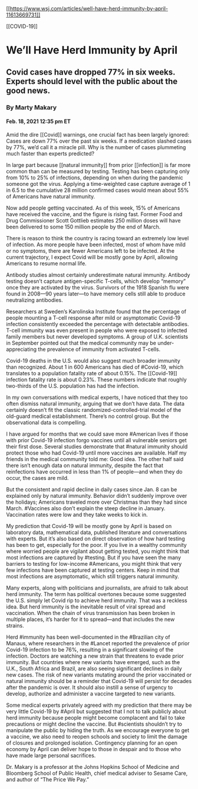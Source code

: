 [[https://www.wsj.com/articles/well-have-herd-immunity-by-april-11613669731]]

[[COVID-19]]
# We’ll Have Herd Immunity by April
## Covid cases have dropped 77% in six weeks. Experts should level with the public about the good news.
### By Marty Makary
#### Feb. 18, 2021 12:35 pm ET

Amid the dire [[Covid]] warnings, one crucial fact has been largely ignored: Cases are down 77% over the past six weeks. If a medication slashed cases by 77%, we’d call it a miracle pill. Why is the number of cases plummeting much faster than experts predicted?

In large part because [[natural immunity]] from prior [[infection]] is far more common than can be measured by testing. Testing has been capturing only from 10% to 25% of infections, depending on when during the pandemic someone got the virus. Applying a time-weighted case capture average of 1 in 6.5 to the cumulative 28 million confirmed cases would mean about 55% of Americans have natural immunity.

Now add people getting vaccinated. As of this week, 15% of Americans have received the vaccine, and the figure is rising fast. Former Food and Drug Commissioner Scott Gottlieb estimates 250 million doses will have been delivered to some 150 million people by the end of March.

There is reason to think the country is racing toward an extremely low level of infection. As more people have been infected, most of whom have mild or no symptoms, there are fewer Americans left to be infected. At the current trajectory, I expect Covid will be mostly gone by April, allowing Americans to resume normal life.

Antibody studies almost certainly underestimate natural immunity. Antibody testing doesn’t capture antigen-specific T-cells, which develop “memory” once they are activated by the virus. Survivors of the 1918 Spanish flu were found in 2008—90 years later—to have memory cells still able to produce neutralizing antibodies.

Researchers at Sweden’s Karolinska Institute found that the percentage of people mounting a T-cell response after mild or asymptomatic Covid-19 infection consistently exceeded the percentage with detectable antibodies. T-cell immunity was even present in people who were exposed to infected family members but never developed symptoms. A group of U.K. scientists in September pointed out that the medical community may be under-appreciating the prevalence of immunity from activated T-cells.

Covid-19 deaths in the U.S. would also suggest much broader immunity than recognized. About 1 in 600 Americans has died of #Covid-19, which translates to a population fatality rate of about 0.15%. The [[Covid-19]] infection fatality rate is about 0.23%. These numbers indicate that roughly two-thirds of the U.S. population has had the infection.

In my own conversations with medical experts, I have noticed that they too often dismiss natural immunity, arguing that we don’t have data. The data certainly doesn’t fit the classic randomized-controlled-trial model of the old-guard medical establishment. There’s no control group. But the observational data is compelling.

I have argued for months that we could save more #American lives if those with prior Covid-19 infection forgo vaccines until all vulnerable seniors get their first dose. Several studies demonstrate that #natural immunity should protect those who had Covid-19 until more vaccines are available. Half my friends in the medical community told me: Good idea. The other half said there isn’t enough data on natural immunity, despite the fact that reinfections have occurred in less than 1% of people—and when they do occur, the cases are mild.

But the consistent and rapid decline in daily cases since Jan. 8 can be explained only by natural immunity. Behavior didn’t suddenly improve over the holidays; Americans traveled more over Christmas than they had since March. #Vaccines also don’t explain the steep decline in January. Vaccination rates were low and they take weeks to kick in.

My prediction that Covid-19 will be mostly gone by April is based on laboratory data, mathematical data, published literature and conversations with experts. But it’s also based on direct observation of how hard testing has been to get, especially for the poor. If you live in a wealthy community where worried people are vigilant about getting tested, you might think that most infections are captured by #testing. But if you have seen the many barriers to testing for low-income #Americans, you might think that very few infections have been captured at testing centers. Keep in mind that most infections are asymptomatic, which still triggers natural immunity.

Many experts, along with politicians and journalists, are afraid to talk about herd immunity. The term has political overtones because some suggested the U.S. simply let Covid rip to achieve herd immunity. That was a reckless idea. But herd immunity is the inevitable result of viral spread and vaccination. When the chain of virus transmission has been broken in multiple places, it’s harder for it to spread—and that includes the new strains.

Herd #immunity has been well-documented in the #Brazilian city of Manaus, where researchers in the #Lancet reported the prevalence of prior Covid-19 infection to be 76%, resulting in a significant slowing of the infection. Doctors are watching a new strain that threatens to evade prior immunity. But countries where new variants have emerged, such as the U.K., South Africa and Brazil, are also seeing significant declines in daily new cases. The risk of new variants mutating around the prior vaccinated or natural immunity should be a reminder that Covid-19 will persist for decades after the pandemic is over. It should also instill a sense of urgency to develop, authorize and administer a vaccine targeted to new variants.

Some medical experts privately agreed with my prediction that there may be very little Covid-19 by #April but suggested that I not to talk publicly about herd immunity because people might become complacent and fail to take precautions or might decline the vaccine. But #scientists shouldn’t try to manipulate the public by hiding the truth. As we encourage everyone to get a vaccine, we also need to reopen schools and society to limit the damage of closures and prolonged isolation. Contingency planning for an open economy by April can deliver hope to those in despair and to those who have made large personal sacrifices.

Dr. Makary is a professor at the Johns Hopkins School of Medicine and Bloomberg School of Public Health, chief medical adviser to Sesame Care, and author of “The Price We Pay.”